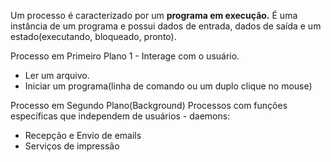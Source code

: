 Um processo é caracterizado por um **programa em execução.** É uma instância de um programa e possui  dados de entrada, dados de saída e um estado(executando, bloqueado, pronto).

Processo em Primeiro Plano
1 - Interage com o usuário.
 - Ler um arquivo.
 - Iniciar um programa(linha de comando ou um duplo clique no mouse)
 
Processo em Segundo Plano(Background)
Processos com funções específicas que independem de usuários - daemons:
- Recepção e Envio de emails
- Serviços de impressão
